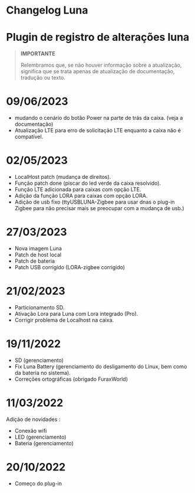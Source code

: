 # Changelog Luna

# Plugin de registro de alterações luna

>**IMPORTANTE**
>
>Relembramos que, se não houver informação sobre a atualização, significa que se trata apenas de atualização de documentação, tradução ou texto.

# 09/06/2023
- mudando o cenário do botão Power na parte de trás da caixa. (veja a documentação)
- Atualização LTE para erro de solicitação LTE enquanto a caixa não é compatível.
  
# 02/05/2023

- LocalHost patch (mudança de direitos).
- Função patch done (piscar do led verde da caixa resolvido).
- Função LTE adicionada para caixas com opção LTE.
- Adição da função LORA para caixas com opção LORA.
- Adição de usb fixo (ttyUSBLUNA-Zigbee para usar dnas o plug-in Zigbee para não precisar mais se preocupar com a mudança de usb.)


# 27/03/2023

- Nova imagem Luna
- Patch de host local
- Patch de bateria
- Patch USB corrigido (LORA-zigbee corrigido)

# 21/02/2023

- Particionamento SD.
- Ativação Lora para Luna com Lora integrado (Pro).
- Corrigir problema de Localhost na caixa.


# 19/11/2022

- SD (gerenciamento)
- Fix Luna Battery (gerenciamento do desligamento do Linux, bem como da bateria no sistema).
- Correções ortográficas (obrigado FuraxWorld)

# 11/03/2022

Adição de novidades : 

- Conexão wifi
- LED (gerenciamento)
- Bateria (gerenciamento)

# 20/10/2022

- Começo do plug-in

